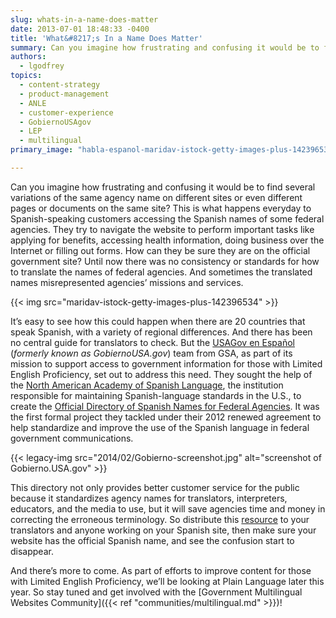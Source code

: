 ```yaml
---
slug: whats-in-a-name-does-matter
date: 2013-07-01 18:48:33 -0400
title: 'What&#8217;s In a Name Does Matter'
summary: Can you imagine how frustrating and confusing it would be to find several variations of the same agency name on different sites or even different pages or documents on the same site? This is what happens everyday to Spanish-speaking customers accessing the Spanish names of
authors:
  - lgodfrey
topics:
  - content-strategy
  - product-management
  - ANLE
  - customer-experience
  - GobiernoUSAgov
  - LEP
  - multilingual
primary_image: "habla-espanol-maridav-istock-getty-images-plus-142396534"

---
```


Can you imagine how frustrating and confusing it would be to find several variations of the same agency name on different sites or even different pages or documents on the same site? This is what happens everyday to Spanish-speaking customers accessing the Spanish names of some federal agencies. They try to navigate the website to perform important tasks like applying for benefits, accessing health information, doing business over the Internet or filling out forms. How can they be sure they are on the official government site? Until now there was no consistency or standards for how to translate the names of federal agencies. And sometimes the translated names misrepresented agencies’ missions and services.

{{< img src="maridav-istock-getty-images-plus-142396534" >}}

It’s easy to see how this could happen when there are 20 countries that speak Spanish, with a variety of regional differences. And there has been no central guide for translators to check. But the [USAGov en Espa&#241;ol](https://www.usa.gov/espanol/) (_formerly known as GobiernoUSA.gov_) team from GSA, as part of its mission to support access to government information for those with Limited English Proficiency, set out to address this need. They sought the help of the <a href="http://www.anle.us/" target="_blank">North American Academy of Spanish Language</a>, the institution responsible for maintaining Spanish-language standards in the U.S., to create the <a href="http://www.usa.gov/gobiernousa/directorios/federal/index.shtml" target="_blank">Official Directory of Spanish Names for Federal Agencies</a>. It was the first formal project they tackled under their 2012 renewed agreement to help standardize and improve the use of the Spanish language in federal government communications.

{{< legacy-img src="2014/02/Gobierno-screenshot.jpg" alt="screenshot of Gobierno.USA.gov" >}}

This directory not only provides better customer service for the public because it standardizes agency names for translators, interpreters, educators, and the media to use, but it will save agencies time and money in correcting the erroneous terminology. So distribute this [resource](https://www.usa.gov/espanol/agencias-federales) to your translators and anyone working on your Spanish site, then make sure your website has the official Spanish name, and see the confusion start to disappear.

And there’s more to come. As part of efforts to improve content for those with Limited English Proficiency, we&#8217;ll be looking at Plain Language later this year. So stay tuned and get involved with the [Government Multilingual Websites Community]({{< ref "communities/multilingual.md" >}})!
